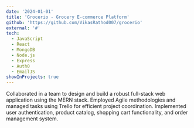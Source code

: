 ```yaml
---
date: '2024-01-01'
title: 'Grocerio - Grocery E-commerce Platform'
github: 'https://github.com/VikasRathod007/grocerio'
external: '#'
tech:
  - JavaScript
  - React
  - MongoDB
  - Node.js
  - Express
  - Auth0
  - EmailJS
showInProjects: true
---
```


Collaborated in a team to design and build a robust full-stack web application using the MERN stack. Employed Agile methodologies and managed tasks using Trello for efficient project coordination. Implemented user authentication, product catalog, shopping cart functionality, and order management system.
